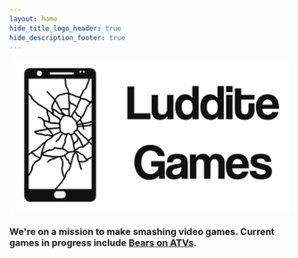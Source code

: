 ```yaml
---
layout: home
hide_title_logo_header: true
hide_description_footer: true
---
```


<img class="homepage-logo" src="/assets/luddite-full-logo.png">

### We're on a mission to make smashing video games. Current games in progress include [Bears on ATVs](/bears-on-atvs/).
